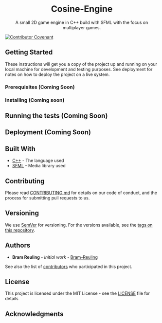 <h1 align="center"> Cosine-Engine </h1>

<p align="center">A small 2D game engine in C++ build with SFML with the focus on multiplayer games. </p>

[![Contributor Covenant](https://img.shields.io/badge/Contributor%20Covenant-2.1-4baaaa.svg)](CODE_OF_CONDUCT.md)

## Getting Started

These instructions will get you a copy of the project up and running on your local machine for development and testing purposes. See deployment for notes on how to deploy the project on a live system.

### Prerequisites (Coming Soon)
<!---
What things you need to install the software and how to install them

```
Give examples
```
-->
### Installing (Coming soon)

<!---
A step by step series of examples that tell you how to get a development env running

Say what the step will be

```
Give the example
```

And repeat

```
until finished
```

End with an example of getting some data out of the system or using it for a little demo
-->
## Running the tests (Coming Soon)
<!---
Explain how to run the automated tests for this system

### Break down into end to end tests

Explain what these tests test and why

```
Give an example
```

### And coding style tests

Explain what these tests test and why

```
Give an example
```
-->
## Deployment (Coming Soon)

<!---
Add additional notes about how to deploy this on a live system
-->
## Built With

* [C++](https://cplusplus.com/) - The language used
* [SFML](https://www.sfml-dev.org/index.php) - Media library used

## Contributing

Please read [CONTRIBUTING.md](CONTRIBUTING.md) for details on our code of conduct, and the process for submitting pull requests to us.

## Versioning

We use [SemVer](http://semver.org/) for versioning. For the versions available, see the [tags on this repository](https://github.com/QX-Interactive/Cosine-Engine/tags).

## Authors

* **Bram Reuling** - *Initial work* - [Bram-Reuling](https://github.com/Bram-Reuling)

See also the list of [contributors](https://github.com/QX-Interactive/Cosine-Engine/contributors) who participated in this project.

## License

This project is licensed under the MIT License - see the [LICENSE](LICENSE) file for details

## Acknowledgments